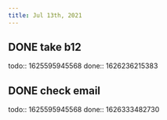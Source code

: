 ```yaml
---
title: Jul 13th, 2021
---
```


## DONE take b12
todo:: 1625595945568
done:: 1626236215383
## DONE check email
todo:: 1625595945568
done:: 1626333482730